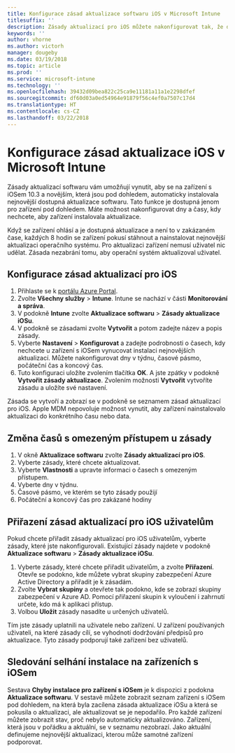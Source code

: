 ```yaml
---
title: Konfigurace zásad aktualizace softwaru iOS v Microsoft Intune
titlesuffix: ''
description: Zásady aktualizací pro iOS můžete nakonfigurovat tak, že donutíte zařízení s iOSem, která jsou pod dohledem, aby automaticky instalovala nejnovější dostupnou aktualizaci softwaru.
keywords: ''
author: vhorne
ms.author: victorh
manager: dougeby
ms.date: 03/19/2018
ms.topic: article
ms.prod: ''
ms.service: microsoft-intune
ms.technology: ''
ms.openlocfilehash: 39432d09bea822c25ca9e11181a11a1e2298dfef
ms.sourcegitcommit: df60d03a0ed54964e91879f56c4ef0a7507c17d4
ms.translationtype: HT
ms.contentlocale: cs-CZ
ms.lasthandoff: 03/22/2018
---
```

# <a name="configure-ios-update-policies-in-microsoft-intune"></a>Konfigurace zásad aktualizace iOS v Microsoft Intune

Zásady aktualizací softwaru vám umožňují vynutit, aby se na zařízení s iOSem 10.3 a novějším, která jsou pod dohledem, automaticky instalovala nejnovější dostupná aktualizace softwaru. Tato funkce je dostupná jenom pro zařízení pod dohledem. Máte možnost nakonfigurovat dny a časy, kdy nechcete, aby zařízení instalovala aktualizace. 

Když se zařízení ohlásí a je dostupná aktualizace a není to v zakázaném čase, každých 8 hodin se zařízení pokusí stáhnout a nainstalovat nejnovější aktualizaci operačního systému. Pro aktualizaci zařízení nemusí uživatel nic udělat. Zásada nezabrání tomu, aby operační systém aktualizoval uživatel.

## <a name="configure-the-ios-update-policy"></a>Konfigurace zásad aktualizací pro iOS
1. Přihlaste se k [portálu Azure Portal](https://portal.azure.com).
2. Zvolte **Všechny služby** > **Intune**. Intune se nachází v části **Monitorování a správa**.
3. V podokně **Intune** zvolte **Aktualizace softwaru** > **Zásady aktualizace iOSu**.
4. V podokně se zásadami zvolte **Vytvořit** a potom zadejte název a popis zásady.
5. Vyberte **Nastavení** > **Konfigurovat** a zadejte podrobnosti o časech, kdy nechcete u zařízení s iOSem vynucovat instalaci nejnovějších aktualizací. Můžete nakonfigurovat dny v týdnu, časové pásmo, počáteční čas a koncový čas.
6. Tuto konfiguraci uložíte zvolením tlačítka **OK**. A jste zpátky v podokně **Vytvořit zásady aktualizace**. Zvolením možnosti **Vytvořit** vytvoříte zásadu a uložíte své nastavení.

Zásada se vytvoří a zobrazí se v podokně se seznamem zásad aktualizací pro iOS. Apple MDM nepovoluje možnost vynutit, aby zařízení nainstalovalo aktualizaci do konkrétního času nebo data. 

## <a name="change-the-restricted-times-for-the-policy"></a>Změna časů s omezeným přístupem u zásady

1.  V okně **Aktualizace softwaru** zvolte **Zásady aktualizací pro iOS**.
2.  Vyberte zásady, které chcete aktualizovat.
3.  Vyberte **Vlastnosti** a upravte informaci o časech s omezeným přístupem.
4.  Vyberte dny v týdnu.
5.  Časové pásmo, ve kterém se tyto zásady použijí
6.  Počáteční a koncový čas pro zakázané hodiny

## <a name="assign-an-ios-update-policy-to-users"></a>Přiřazení zásad aktualizací pro iOS uživatelům

Pokud chcete přiřadit zásady aktualizací pro iOS uživatelům, vyberte zásady, které jste nakonfigurovali. Existující zásady najdete v podokně **Aktualizace softwaru** > **Zásady aktualizace iOSu**.

1. Vyberte zásady, které chcete přiřadit uživatelům, a zvolte **Přiřazení**. Otevře se podokno, kde můžete vybrat skupiny zabezpečení Azure Active Directory a přiřadit je k zásadám.
2. Zvolte **Vybrat skupiny** a otevřete tak podokno, kde se zobrazí skupiny zabezpečení v Azure AD. Pomocí přiřazení skupin k vyloučení i zahrnutí určete, kdo má k aplikaci přístup.
3. Volbou **Uložit** zásady nasadíte u určených uživatelů.

Tím jste zásady uplatnili na uživatele nebo zařízení. U zařízení používaných uživateli, na které zásady cílí, se vyhodnotí dodržování předpisů pro aktualizace. Tyto zásady podporují také zařízení bez uživatelů.

## <a name="monitor-ios-device-installation-failures"></a>Sledování selhání instalace na zařízeních s iOSem
<!-- 1352223 -->
Sestava **Chyby instalace pro zařízení s iOSem** je k dispozici z podokna **Aktualizace softwaru**. V sestavě můžete zobrazit seznam zařízení s iOSem pod dohledem, na která byla zacílena zásada aktualizace iOSu a která se pokusila o aktualizaci, ale aktualizovat se je nepodařilo. Pro každé zařízení můžete zobrazit stav, proč nebylo automaticky aktualizováno. Zařízení, která jsou v pořádku a aktuální, se v seznamu nezobrazí. Jako aktuální definujeme nejnovější aktualizaci, kterou může samotné zařízení podporovat.
